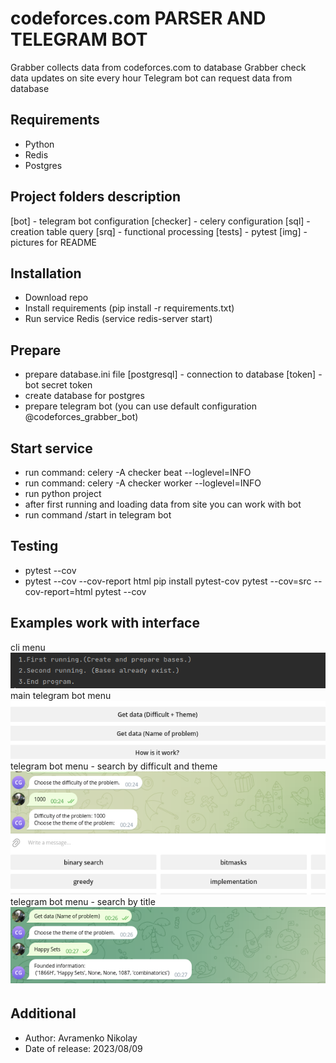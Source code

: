 # codeforces.com PARSER AND TELEGRAM BOT
Grabber collects data from codeforces.com to database
Grabber check data updates on site every hour
Telegram bot can request data from database
## Requirements
* Python
* Redis
* Postgres
## Project folders description
[bot] - telegram bot configuration 
[checker] - celery configuration
[sql] - creation table query 
[srq] - functional processing
[tests] - pytest
[img] - pictures for README
## Installation
* Download repo
* Install requirements (pip install -r requirements.txt)
* Run service Redis (service redis-server start)
## Prepare 
* prepare database.ini file [postgresql] - connection to database [token] - bot secret token
* create database for postgres
* prepare telegram bot (you can use default configuration @codeforces_grabber_bot)
## Start service
* run command: celery -A checker beat --loglevel=INFO
* run command: celery -A checker worker --loglevel=INFO
* run python project
* after first running and loading data from site you can work with bot
* run command /start in telegram bot
## Testing
* pytest --cov
* pytest --cov --cov-report html
pip install pytest-cov
pytest --cov=src --cov-report=html
pytest --cov
## Examples work with interface
cli menu
![img.png](img/img.png)
main telegram bot menu
![img2.png](img/img2.png)
telegram bot menu - search by difficult and theme
![img3.png](img/img3.png)
telegram bot menu - search by title
![img4.png](img/img4.png)
## Additional
* Author: Avramenko Nikolay
* Date of release: 2023/08/09